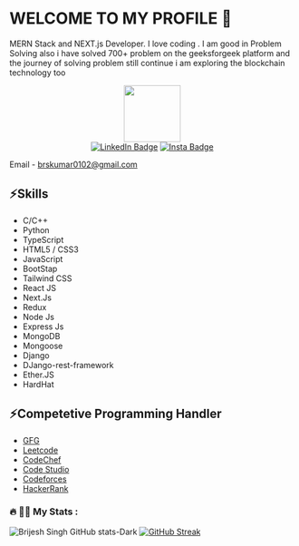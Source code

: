 ### <h1>WELCOME TO MY PROFILE 👋</h1>

MERN Stack and NEXT.js Developer. I love coding . I am good in Problem Solving also i have solved 700+ problem on the geeksforgeek platform and the journey of solving problem still continue
i am exploring the blockchain technology too

<div id="header" align="center">
  <img src="https://media.giphy.com/media/M9gbBd9nbDrOTu1Mqx/giphy.gif" width="100"/>
</div>
<div id="badges" align="center">
 <a href="https://www.linkedin.com/in/brijesh-singh-456185228"> <img src="https://img.shields.io/badge/LinkedIn-blue?style=for-the-badge&logo=linkedin&logoColor=white" alt="LinkedIn Badge"/></a>
 <a href="https://www.instagram.com/brij_esh_singh/"> <img src="https://img.shields.io/badge/Instagram-blue?style=for-the-badge&logo=instagram&logoColor=red" alt="Insta Badge"/></a>
</div>
<div align="center"><img src="https://komarev.com/ghpvc/?username=your-github-brijesh2004&style=flat-square&color=blue" alt=""/></div>

 Email - brskumar0102@gmail.com
<h2>⚡Skills </h2>
<ul>
 <li>C/C++</li>
 <li>Python</li>
  <li>TypeScript</li>
 <li>HTML5 / CSS3</li>
  <li>JavaScript</li>
 <li>BootStap</li>
  <li>Tailwind CSS </li>
 <li>React JS</li>
  <li>Next.Js</li>
 <li>Redux</li>
 <li>Node Js</li>
 <li>Express Js</li>
 <li>MongoDB</li>
 <li>Mongoose</li>
  <li>Django</li>
  <li>DJango-rest-framework</li>
  <li>Ether.JS</li>
  <li>HardHat</li>
</ul>

<h2> ⚡Competetive Programming Handler</h2>
<ul>
<li> <a href="https://auth.geeksforgeeks.org/user/brskumar0102">GFG</a></li>
<li><a href="https://leetcode.com/brijesh_2004/">Leetcode</a></li>
<li><a href="https://www.codechef.com/users/brijesh_122004">CodeChef</a></li>
<li><a href="https://www.codingninjas.com/studio/profile/Brijesh_94ec">Code Studio</a></li>
  <li><a href="https://codeforces.com/profile/brijesh_singh">Codeforces</a></li>
<li><a href="https://www.hackerrank.com/profile/brskumar0102">HackerRank</a> </li>
  </ul>


  ### :fire: 👱‍♂️ My Stats :
  ![Brijesh Singh GitHub stats-Dark](https://github-readme-stats.vercel.app/api?username=brijesh2004&show_icons=true&theme=transparent)
 [![GitHub Streak](https://streak-stats.demolab.com/?user=brijesh2004&theme=vision-friendly-dark)](https://git.io/streak-stats)

<!--
**brijesh2004/brijesh2004** is a ✨ _special_ ✨ repository because its `README.md` (this file) appears on your GitHub profile.

Here are some ideas to get you started:

- 🔭 I’m currently working on ...
- 🌱 I’m currently learning ...
- 👯 I’m looking to collaborate on ...
- 🤔 I’m looking for help with ...
- 💬 Ask me about ...
- 📫 How to reach me: ...
- 😄 Pronouns: ...
- ⚡ Fun fact: ...
-->
